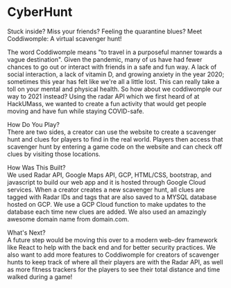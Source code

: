 # CyberHunt

Stuck inside? Miss your friends? Feeling the quarantine blues? Meet Coddiwomple: A virtual scavenger hunt!

The word Coddiwomple means "to travel in a purposeful manner towards a vague destination". Given the pandemic, many of us have had fewer chances to go out or interact with friends in a safe and fun way. A lack of social interaction, a lack of vitamin D, and growing anxiety in the year 2020; sometimes this year has felt like we're all a little lost. This can really take a toll on your mental and physical health. So how about we coddiwomple our way to 2021 instead? Using the radar API which we first heard of at HackUMass, we wanted to create a fun activity that would get people moving and have fun while staying COVID-safe. 

How Do You Play? 
<br>
There are two sides, a creator can use the website to create a scavenger hunt and clues for players to find in the real world. Players then access that scavenger hunt by entering a game code on the website and can check off clues by visiting those locations.

How Was This Built?
<br>
We used Radar API, Google Maps API, GCP, HTML/CSS, bootstrap, and javascript to build our web app and it is hosted through Google Cloud services. When a creator creates a new scavenger hunt, all clues are tagged with Radar IDs and tags that are also saved to a MYSQL database hosted on GCP. We use a GCP Cloud function to make updates to the database each time new clues are added. We also used an amazingly awesome domain name from domain.com. 

What's Next?
<br>
A future step would be moving this over to a modern web-dev framework like React to help with the back end and for better security practices. We also want to add more features to Coddiwomple for creators of scavenger hunts to keep track of where all their players are with the Radar API, as well as more fitness trackers for the players to see their total distance and time walked during a game!
